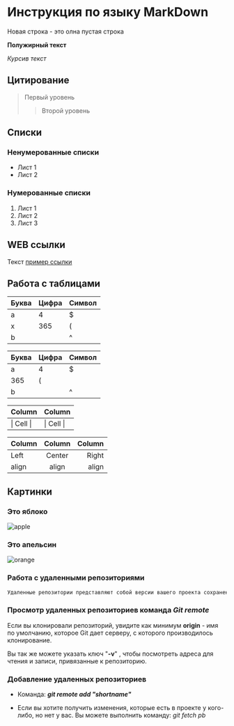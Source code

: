 # Инструкция по языку MarkDown

Новая строка - это олна пустая строка

**Полужирный текст**

*Курсив текст*

## Цитирование
> Первый уровень
>> Второй уровень

## Списки
### Ненумерованные списки
* Лист 1
* Лист 2
### Нумерованные списки
1. Лист 1
2. Лист 2
3. Лист 3

## WEB ссылки
Текст [пример ссылки](http.example.com "Всплывающая подсказка")

## Работа с таблицами

Буква | Цифра | Символ
------ | ------|----------
a      | 4     | $
x      | 365    | (
b      |       | ^  

Буква|Цифра|Символ
---|---|---
a|4|$
 |365|(
b| |^  

Column | Column
------ | ------
\| Cell \|| \| Cell \|  


Column | Column | Column
:----- | :----: | -----:
Left   | Center | Right
align  | align  | align

## Картинки

### Это яблоко

![apple](apple.jpg)

### Это апельсин

![orange](orange.png)

### Работа с удаленными репозиториями
```sh
Удаленные репозитории представляют собой версии вашего проекта сохраненные в интернете или еще где то в сети.
```
### Просмотр удаленных репозиториев команда ***Git remote***

Если вы клонировали репозиторий, увидите как минимум **origin** - имя по умолчанию, которое Git дает серверу, с которого производилось клонирование. 

Вы так же можете указать ключ "**-v**" , чтобы посмотреть адреса для чтения и записи, привязанные к репозиторию.

### Добавление удаленных репозиториев 

- Команда: ***git remote add "shortname"***

- Если вы хотите получить изменения, которые есть в проекте у кого-либо, но нет у вас. Вы можете выполнить команду:  *git fetch pb*